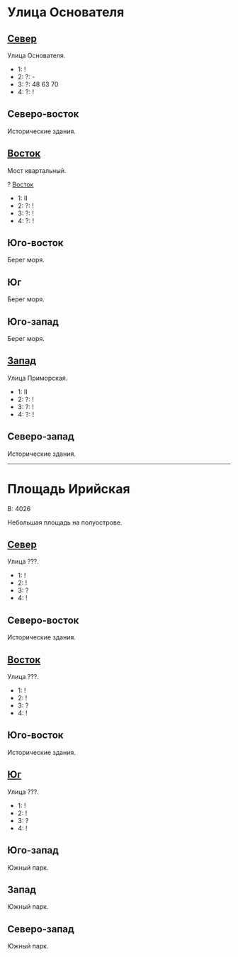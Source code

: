 # Улица Основателя

## [Север](./520140.md)

Улица Основателя.

* 1:    !
* 2:    ?:  -
* 3:    ?:  48  63  70
* 4:    ?:  !

## Северо-восток

Исторические здания.

## [Восток](./530150.md)

Мост квартальный.

? [Восток](./520160.md)

* 1:    II
* 2:    ?:  !
* 3:    ?:  !
* 4:    ?:  !

## Юго-восток

Берег моря.

## Юг

Берег моря.

## Юго-запад

Берег моря.

## [Запад](./500150.md)

Улица Приморская.

* 1:    II
* 2:    ?:  !
* 3:    ?:  !
* 4:    ?:  !

## Северо-запад

Исторические здания.

----

# Площадь Ирийская

В:  4026

Небольшая площадь на полуострове.

## [Север](./520140.md)

Улица ???.

* 1:    !
* 2:    !
* 3:    ?
* 4:    !

## Северо-восток

Исторические здания.

## [Восток](./570120.md)

Улица ???.

* 1:    !
* 2:    !
* 3:    ?
* 4:    !

## Юго-восток

Исторические здания.

## [Юг](./520155.md)

Улица ???.

* 1:    !
* 2:    !
* 3:    ?
* 4:    !

## Юго-запад

Южный парк.

## Запад

Южный парк.

## Северо-запад

Южный парк.
